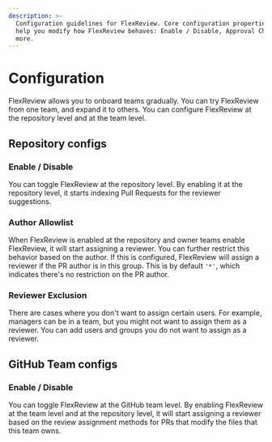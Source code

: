 ```yaml
---
description: >-
  Configuration guidelines for FlexReview. Core configuration properties that
  help you modify how FlexReview behaves: Enable / Disable, Approval Check, and
  more.
---
```


# Configuration

FlexReview allows you to onboard teams gradually. You can try FlexReview from one team, and expand it to others. You can configure FlexReview at the repository level and at the team level.

## Repository configs

### Enable / Disable

You can toggle FlexReview at the repository level. By enabling it at the repository level, it starts indexing Pull Requests for the reviewer suggestions.

### Author Allowlist

When FlexReview is enabled at the repository and owner teams enable FlexReview, it will start assigning a reviewer. You can further restrict this behavior based on the author. If this is configured, FlexReview will assign a reviewer if the PR author is in this group. This is by default `'*'`, which indicates there's no restriction on the PR author.

### Reviewer Exclusion

There are cases where you don't want to assign certain users. For example, managers can be in a team, but you might not want to assign them as a reviewer. You can add users and groups you do not want to assign as a reviewer.

## GitHub Team configs

### Enable / Disable

You can toggle FlexReview at the GitHub team level. By enabling FlexReview at the team level and at the repository level, it will start assigning a reviewer based on the review assignment methods for PRs that modify the files that this team owns.
